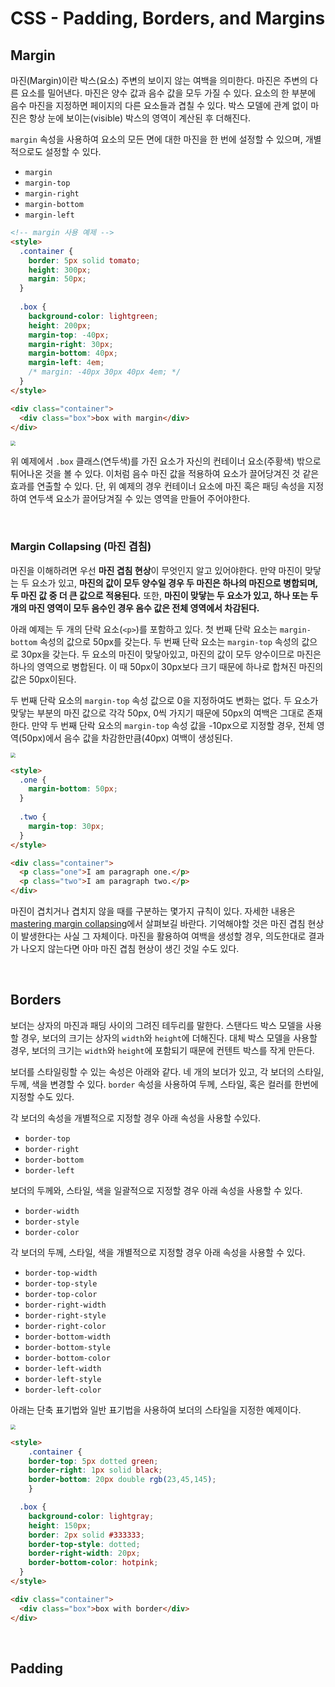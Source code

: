 # CSS - Padding, Borders, and Margins

## Margin

마진(Margin)이란 박스(요소) 주변의 보이지 않는 여백을 의미한다. 마진은 주변의 다른 요소를 밀어낸다. 마진은 양수 값과 음수 값을 모두 가질 수 있다. 요소의 한 부분에 음수 마진을 지정하면 페이지의 다른 요소들과 겹칠 수 있다. 박스 모델에 관계 없이 마진은 항상 눈에 보이는(visible) 박스의 영역이 계산된 후 더해진다.

`margin` 속성을 사용하여 요소의 모든 면에 대한 마진을 한 번에 설정할 수 있으며, 개별적으로도 설정할 수 있다.

* `margin`
* `margin-top`
* `margin-right`
* `margin-bottom`
* `margin-left`

```html
<!-- margin 사용 예제 -->
<style>
  .container {
    border: 5px solid tomato;
    height: 300px;
    margin: 50px;
  }
  
  .box {
    background-color: lightgreen;
    height: 200px;
    margin-top: -40px;
    margin-right: 30px;
    margin-bottom: 40px;
    margin-left: 4em;
    /* margin: -40px 30px 40px 4em; */
  }
</style>

<div class="container">
  <div class="box">box with margin</div>
</div>
```

<img src="/Users/smilejin92/Desktop/Screen Shot 2020-04-20 at 8.49.02 PM.png" style="zoom:50%;" />

위 예제에서 `.box` 클래스(연두색)를 가진 요소가 자신의 컨테이너 요소(주황색) 밖으로 튀어나온 것을 볼 수 있다. 이처럼 음수 마진 값을 적용하여 요소가 끌어당겨진 것 같은 효과를 연출할 수 있다. 단, 위 예제의 경우 컨테이너 요소에 마진 혹은 패딩 속성을 지정하여 연두색 요소가 끌어당겨질 수 있는 영역을 만들어 주어야한다.

&nbsp;  

### Margin Collapsing (마진 겹침)

마진을 이해하려면 우선 **마진 겹침 현상**이 무엇인지 알고 있어야한다. 만약 마진이 맞닿는 두 요소가 있고, **마진의 값이 모두 양수일 경우 두 마진은 하나의 마진으로 병합되며, 두 마진 값 중 더 큰 값으로 적용된다.** 또한, **마진이 맞닿는 두 요소가 있고, 하나 또는 두 개의 마진 영역이 모두 음수인 경우 음수 값은 전체 영역에서 차감된다.**

아래 예제는 두 개의 단락 요소(`<p>`)를 포함하고 있다. 첫 번째 단락 요소는 `margin-bottom` 속성의 값으로 50px를 갖는다. 두 번째 단락 요소는 `margin-top` 속성의 값으로 30px을 갖는다. 두 요소의 마진이 맞닿아있고, 마진의 값이 모두 양수이므로 마진은 하나의 영역으로 병합된다. 이 때 50px이 30px보다 크기 때문에 하나로 합쳐진 마진의 값은 50px이된다.

두 번째 단락 요소의 `margin-top` 속성 값으로 0을 지정하여도 변화는 없다. 두 요소가 맞닿는 부분의 마진 값으로 각각 50px, 0씩 가지기 때문에 50px의 여백은 그대로 존재한다. 만약 두 번째 단락 요소의 `margin-top` 속성 값을 -10px으로 지정할 경우, 전체 영역(50px)에서 음수 값을 차감한만큼(40px) 여백이 생성된다.

<img src="/Users/smilejin92/Desktop/Screen Shot 2020-04-20 at 10.35.39 PM.png" style="zoom:50%;" />

```html
<style>
  .one {
    margin-bottom: 50px;
  }
  
  .two {
    margin-top: 30px;
  }
</style>

<div class="container">
  <p class="one">I am paragraph one.</p>
  <p class="two">I am paragraph two.</p>
</div>
```

마진이 겹치거나 겹치지 않을 때를 구분하는 몇가지 규칙이 있다. 자세한 내용은 [mastering margin collapsing](https://developer.mozilla.org/en-US/docs/Web/CSS/CSS_Box_Model/Mastering_margin_collapsing)에서 살펴보길 바란다. 기억해야할 것은 마진 겹침 현상이 발생한다는 사실 그 자체이다. 마진을 활용하여 여백을 생성할 경우, 의도한대로 결과가 나오지 않는다면 아마 마진 겹침 현상이 생긴 것일 수도 있다.

&nbsp;  

## Borders

보더는 상자의 마진과 패딩 사이의 그려진 테두리를 말한다. 스탠다드 박스 모델을 사용할 경우, 보더의 크기는 상자의 `width`와 `height`에 더해진다. 대체 박스 모델을 사용할 경우, 보더의 크기는 `width`와 `height`에 포함되기 때문에 컨텐트 박스를 작게 만든다.

보더를 스타일링할 수 있는 속성은 아래와 같다. 네 개의 보더가 있고, 각 보더의 스타일, 두께, 색을 변경할 수 있다. `border` 속성을 사용하여 두께, 스타일, 혹은 컬러를 한번에 지정할 수도 있다.

각 보더의 속성을 개별적으로 지정할 경우 아래 속성을 사용할 수있다.

* `border-top`
* `border-right`
* `border-bottom`
* `border-left`

보더의 두께와, 스타일, 색을 일괄적으로 지정할 경우 아래 속성을 사용할 수 있다.

* `border-width`
* `border-style`
* `border-color`

각 보더의 두께, 스타일, 색을 개별적으로 지정할 경우 아래 속성을 사용할 수 있다.

* `border-top-width`
* `border-top-style`
* `border-top-color`
* `border-right-width`
* `border-right-style`
* `border-right-color`
* `border-bottom-width`
* `border-bottom-style`
* `border-bottom-color`
* `border-left-width`
* `border-left-style`
* `border-left-color`

아래는 단축 표기법와 일반 표기법을 사용하여 보더의 스타일을 지정한 예제이다.

<img src="/Users/smilejin92/Desktop/Screen Shot 2020-04-21 at 6.09.23 PM.png" style="zoom:50%;" />

```html
<style>
	.container {        
    border-top: 5px dotted green;
    border-right: 1px solid black;
    border-bottom: 20px double rgb(23,45,145);
	}

  .box {
    background-color: lightgray;
    height: 150px;
    border: 2px solid #333333;
    border-top-style: dotted;
    border-right-width: 20px;
    border-bottom-color: hotpink;
  }
</style>

<div class="container">
  <div class="box">box with border</div>
</div>
```

&nbsp;  

## Padding

